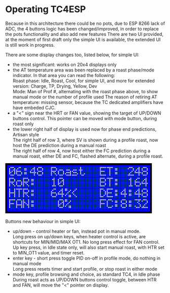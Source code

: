 Operating TC4ESP
================

Because in this architecture there could be no pots, due to ESP 8266 lack of ADC, the 4 buttons logic has been changed/improved, in order to replace the pots functionality and also add new features
There are two UI provided, at the moment of first draft only the simple UI is available, the extended UI is still work in progress.

There are some display changes too, listed below, for simple UI:
- the most significant: works on 20x4 displays only
- the AT temperature area was been replaced by a roast phase/mode indicator. In that area you can read the following:\
Roast phase: Idle, Roast, Cool, for simple UI, and more for extended version: Charge, TP, Drying, Yellow, Dev\
Mode: Man of Prof #, alternating with the roast phase above, to show manual mode or the number of profile used
The reason of retiring AT temperature: missing sensor, because the TC dedicated amplifiers have have embeded CJC.
- a "<" sign near the HRT or FAN value, showing the target of UP/DOWN buttons control. This pointer can be moved with mode button, during roast only
- the lower right half of display is used now for phase end predictions, Artisan style\
The right half of row 3, where SV is shown during a profile roast, now host the DE prediction during a manual roast\
The right half of row 4, now host either the FC prediction during a manual roast, either DE and FC, flashed alternate, during a profile roast.

![TC4ESP UI](screenshots/TC4ESP-UI1.png "TC4ESP UI")

Buttons new behaviour in simple UI:
- up/down - control heater or fan, instead pot in manual mode.\
Long press on up/down keys, when heater control is active, are shortcuts for MIN/MID/MAX OT1. No long press effect for FAN control.\
Up key press, in Idle state only, will also start manual roast, with HTR set to MIN_OT1 value, and timer reset.
- enter key - short press toggle PID on-off in profile mode, do nothing in manual mode\
Long press resets timer and start profile, or stop roast in either mode
- mode key, profile browsing and choice, as standard TC4, in Idle phase\
During roast acts as UP/DOWN buttons control toggle, between HTR and FAN, will move the "<" pointer on display.
